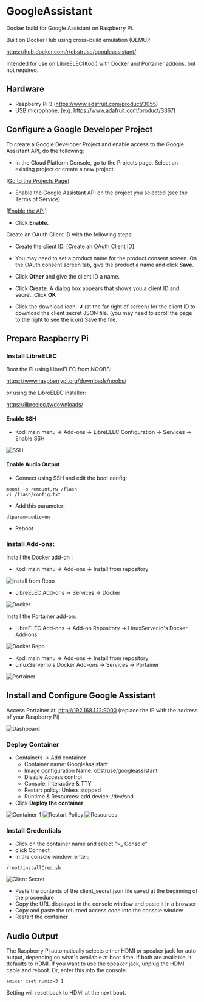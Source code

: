 # GoogleAssistant
Docker build for Google Assistant on Raspberry Pi.

Built on Docker Hub using cross-build emulation (QEMU):

https://hub.docker.com/r/obstruse/googleassistant/

Intended for use on LibreELEC(Kodi) with Docker and Portainer addons, but not required.

## Hardware

- Raspberry Pi 3 (https://www.adafruit.com/product/3055)
- USB microphone, (e.g. https://www.adafruit.com/product/3367)


## Configure a Google Developer Project

To create a Google Developer Project and enable access to the Google Assistant API, do the following:

* In the Cloud Platform Console, go to the Projects page. Select an existing project or create a new project.

[[Go to the Projects Page]](https://console.cloud.google.com/project)

* Enable the Google Assistant API on the project you selected (see the Terms of Service).

[[Enable the API]](https://console.developers.google.com/apis/api/embeddedassistant.googleapis.com/overview)

* Click **Enable.**

Create an OAuth Client ID with the following steps:

* Create the client ID.  [[Create an OAuth Client ID]](https://console.developers.google.com/apis/credentials/oauthclient)

* You may need to set a product name for the product consent screen. On the OAuth consent screen tab, give the product a name and click **Save**.

* Click **Other** and give the client ID a name.

* Click **Create**. A dialog box appears that shows you a client ID and secret. Click **OK**

* Click the download icon: *⬇* (at the far right of screen) for the client ID to download the client secret JSON file. (you may need to scroll the page to the right to see the icon) Save the file.


## Prepare Raspberry Pi

### Install LibreELEC

Boot the Pi using LibreELEC from NOOBS:

https://www.raspberrypi.org/downloads/noobs/

or using the LibreELEC installer:

https://libreelec.tv/downloads/

#### Enable SSH

* Kodi main menu -> Add-ons -> LibreELEC Configuration -> Services -> Enable SSH

![SSH](Images/ssh.png)

#### Enable Audio Output

* Connect using SSH and edit the boot config:

```
mount -o remount,rw /flash
vi /flash/config.txt
```

* Add this parameter:

```
dtparam=audio=on
```

* Reboot

### Install Add-ons:

Install the Docker add-on :

* Kodi main menu ->  Add-ons -> Install from repository 

![Install from Repo](Images/installFromRep.png)

* LibreELEC Add-ons -> Services -> Docker

![Docker](Images/docker.png)

Install the Portainer add-on:
* LibreELEC Add-ons -> Add-on Repository -> LinuxServer.io's Docker Add-ons

![Docker Repo](Images/dockerRepo.png)

* Kodi main menu -> Add-ons -> Install from repository 
* LinuxServer.io's Docker Add-ons -> Services -> Portainer

![Portainer](Images/portainer.png)



## Install and Configure Google Assistant

Access Portainer at:  http://192.168.1.12:9000 (replace the IP with the address of your Raspberry Pi)

![Dashboard](Images/dashboard.png)

### Deploy Container

* Containers -> Add container
  * Container name: GoogleAssistant
  * Image configuration Name: obstruse/googleassistant
  * Disable Access control
  * Console:  Interactive & TTY
  * Restart policy: Unless stopped
  * Runtime & Resources: add device:  /dev/snd
* Click **Deploy the container**

![Container-1](Images/container1.png)
![Restart Policy](Images/restartpolicy.png)
![Resources](Images/resource.png)

### Install Credentials

* Click on the container name and select ">_ Console"
* click Connect
* In the console window, enter:
```
/root/installCred.sh
```
![Client Secret](Images/clientsecret.png)

* Paste the contents of the client_secret.json file saved at the beginning of the proceedure
* Copy the URL displayed in the console window and paste it in a browser
* Copy and paste the returned access code into the console window
* Restart the container


## Audio Output

The Raspberry Pi automatically selects either HDMI or speaker jack for auto output, depending on what's available at boot time. If both are available, it defaults to HDMI.  If you want to use the speaker jack, unplug the HDMI cable and reboot.  Or, enter this into the console:
```
amixer cset numid=3 1
```
Setting will reset back to HDMI at the next boot.


